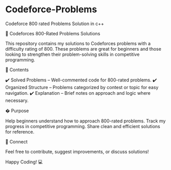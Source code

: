 # Codeforce-Problems
Codeforce 800 rated Problems Solution in c++


🚀 Codeforces 800-Rated Problems Solutions

This repository contains my solutions to Codeforces problems with a difficulty rating of 800. These problems are great for beginners and those looking to strengthen their problem-solving skills in competitive programming.

📌 Contents

✔️ Solved Problems – Well-commented code for 800-rated problems.
✔️ Organized Structure – Problems categorized by contest or topic for easy navigation.
✔️ Explanation – Brief notes on approach and logic where necessary.

� Purpose

Help beginners understand how to approach 800-rated problems.
Track my progress in competitive programming.
Share clean and efficient solutions for reference.

🔗 Connect

Feel free to contribute, suggest improvements, or discuss solutions!

Happy Coding! 💻

